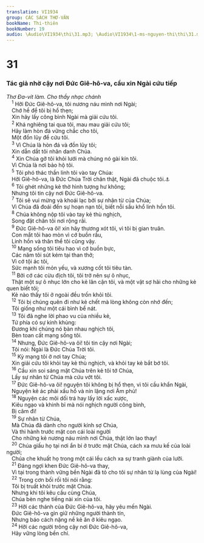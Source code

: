 ```yaml
---
translation: VI1934
group: CÁC SÁCH THƠ-VĂN
bookName: Thi-thiên 
bookNumber: 19
audio: \Audio\VI1934\thi\31.mp3; \Audio\VI1934\1-ms-nguyen-thi\thi\31.mp3
---
```


<div class="title"><h1>31</h1><h3>Tác giả nhờ cậy nơi Đức Giê-hô-va, cầu xin Ngài cứu tiếp</h3><i>Thơ Đa-vít làm. Cho thầy nhạc chánh</i></div>
<span class="verse thi_31_1"> <sup>1</sup> Hỡi Đức Giê-hô-va, tôi nương náu mình nơi Ngài; <br/> Chớ hề để tôi bị hổ thẹn; <br/> Xin hãy lấy công bình Ngài mà giải cứu tôi. <br/></span>
<span class="verse thi_31_2"> <sup>2</sup> Khá nghiêng tai qua tôi, mau mau giải cứu tôi; <br/> Hãy làm hòn đá vững chắc cho tôi, <br/> Một đồn lũy để cứu tôi. <br/></span>
<span class="verse thi_31_3"> <sup>3</sup> Vì Chúa là hòn đá và đồn lũy tôi; <br/> Xin dẫn dắt tôi nhân danh Chúa. <br/></span>
<span class="verse thi_31_4"> <sup>4</sup> Xin Chúa gỡ tôi khỏi lưới mà chúng nó gài kín tôi. <br/> Vì Chúa là nơi bảo hộ tôi. <br/></span>
<span class="verse thi_31_5"> <sup>5</sup> Tôi phó thác thần linh tôi vào tay Chúa: <br/> Hỡi Giê-hô-va, là Đức Chúa Trời chân thật, Ngài đã chuộc tôi.<a data-toggle="tooltip" data-placement="bottom" title="Lu 23:46">⚓</a><br/></span>
<span class="verse thi_31_6"> <sup>6</sup> Tôi ghét những kẻ thờ hình tượng hư không; <br/> Nhưng tôi tin cậy nơi Đức Giê-hô-va. <br/></span>
<span class="verse thi_31_7"> <sup>7</sup> Tôi sẽ vui mừng và khoái lạc bởi sự nhân từ của Chúa; <br/> Vì Chúa đã đoái đến sự hoạn nạn tôi, biết nỗi sầu khổ linh hồn tôi. <br/></span>
<span class="verse thi_31_8"> <sup>8</sup> Chúa không nộp tôi vào tay kẻ thù nghịch, <br/> Song đặt chân tôi nơi rộng rãi. <br/></span>
<span class="verse thi_31_9"> <sup>9</sup> Đức Giê-hô-va ôi! xin hãy thương xót tôi, vì tôi bị gian truân. <br/> Con mắt tôi hao mòn vì cớ buồn rầu, <br/> Linh hồn và thân thể tôi cũng vậy. <br/></span>
<span class="verse thi_31_10"> <sup>10</sup> Mạng sống tôi tiêu hao vì cớ buồn bực, <br/> Các năm tôi sút kém tại than thở; <br/> Vì cớ tội ác tôi, <br/> Sức mạnh tôi mỏn yếu, và xương cốt tôi tiêu tàn. <br/></span>
<span class="verse thi_31_11"> <sup>11</sup> Bởi cớ các cừu địch tôi, tôi trở nên sự ô nhục, <br/> Thật một sự ô nhục lớn cho kẻ lân cận tôi, và một vật sợ hãi cho những kẻ quen biết tôi; <br/> Kẻ nào thấy tôi ở ngoài đều trốn khỏi tôi. <br/></span>
<span class="verse thi_31_12"> <sup>12</sup> Tôi bị chúng quên đi như kẻ chết mà lòng không còn nhớ đến; <br/> Tôi giống như một cái bình bể nát. <br/></span>
<span class="verse thi_31_13"> <sup>13</sup> Tôi đã nghe lời phao vu của nhiều kẻ, <br/> Tứ phía có sự kinh khủng: <br/> Đương khi chúng nó bàn nhau nghịch tôi, <br/> Bèn toan cất mạng sống tôi. <br/></span>
<span class="verse thi_31_14"> <sup>14</sup> Nhưng, Đức Giê-hô-va ôi! tôi tin cậy nơi Ngài; <br/> Tôi nói: Ngài là Đức Chúa Trời tôi. <br/></span>
<span class="verse thi_31_15"> <sup>15</sup> Kỳ mạng tôi ở nơi tay Chúa; <br/> Xin giải cứu tôi khỏi tay kẻ thù nghịch, và khỏi tay kẻ bắt bớ tôi. <br/></span>
<span class="verse thi_31_16"> <sup>16</sup> Cầu xin soi sáng mặt Chúa trên kẻ tôi tớ Chúa, <br/> Lấy sự nhân từ Chúa mà cứu vớt tôi. <br/></span>
<span class="verse thi_31_17"> <sup>17</sup> Đức Giê-hô-va ôi! nguyện tôi không bị hổ thẹn, vì tôi cầu khẩn Ngài, <br/> Nguyện kẻ ác phải xấu hổ và nín lặng nơi Âm phủ! <br/></span>
<span class="verse thi_31_18"> <sup>18</sup> Nguyện các môi dối trá hay lấy lời xấc xược, <br/> Kiêu ngạo và khinh bỉ mà nói nghịch người công bình, <br/> Bị câm đi! <br/></span>
<span class="verse thi_31_19"> <sup>19</sup> Sự nhân từ Chúa, <br/> Mà Chúa đã dành cho người kính sợ Chúa, <br/> Và thi hành trước mặt con cái loài người <br/> Cho những kẻ nương náu mình nơi Chúa, thật lớn lao thay! <br/></span>
<span class="verse thi_31_20"> <sup>20</sup> Chúa giấu họ tại nơi ẩn bí ở trước mặt Chúa, cách xa mưu kế của loài người; <br/> Chúa che khuất họ trong một cái lều cách xa sự tranh giành của lưỡi. <br/></span>
<span class="verse thi_31_21"> <sup>21</sup> Đáng ngợi khen Đức Giê-hô-va thay, <br/> Vì tại trong thành vững bền Ngài đã tỏ cho tôi sự nhân từ lạ lùng của Ngài! <br/></span>
<span class="verse thi_31_22"> <sup>22</sup> Trong cơn bối rối tôi nói rằng: <br/> Tôi bị truất khỏi trước mặt Chúa. <br/> Nhưng khi tôi kêu cầu cùng Chúa, <br/> Chúa bèn nghe tiếng nài xin của tôi. <br/></span>
<span class="verse thi_31_23"> <sup>23</sup> Hỡi các thánh của Đức Giê-hô-va, hãy yêu mến Ngài. <br/> Đức Giê-hô-va gìn giữ những người thành tín, <br/> Nhưng báo cách nặng nề kẻ ăn ở kiêu ngạo. <br/></span>
<span class="verse thi_31_24"> <sup>24</sup> Hỡi các người trông cậy nơi Đức Giê-hô-va, <br/> Hãy vững lòng bền chí. <br/></span>
